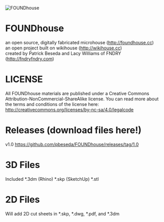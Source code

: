 ![FOUNDhouse](http://foundhouse.cc/assets/img/header.PNG)

FOUNDhouse
==========

an open source, digitally fabricated microhouse  (http://foundhouse.cc)  
an open project built on wikihouse (http://wikihouse.cc)  
created by Patrick Beseda and Lacy Williams of FNDRY (http://fndryfndry.com)

LICENSE
==========
All FOUNDhouse materials are published under a Creative Commons Attribution-NonCommercial-ShareAlike license.
You can read more about the terms and conditions of the license here:
http://creativecommons.org/licenses/by-nc-sa/4.0/legalcode

Releases (download files here!)
==========
v1.0 https://github.com/pbeseda/FOUNDhouse/releases/tag/1.0

3D Files
==========
Included
*.3dm (Rhino)
*.skp (SketchUp)
*.stl

2D Files
==========
Will add 2D cut sheets in *.skp, *.dwg, *.pdf, and *.3dm

